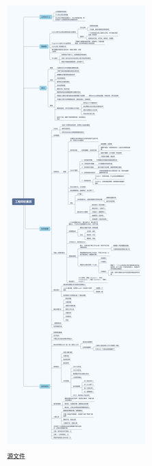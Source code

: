 ![](https://github.com/BrooksWon/Blogs/blob/master/think/product/%E5%B7%A5%E7%A8%8B%E5%B8%88%E8%BD%AF%E7%B4%A0%E8%B4%A8.png)



[源文件](https://github.com/BrooksWon/Blogs/blob/master/think/product/%E7%A0%94%E5%8F%91%E5%B7%A5%E7%A8%8B%E5%B8%88%E8%BD%AF%E6%8A%80%E8%83%BD%E6%A0%91.xmind)


